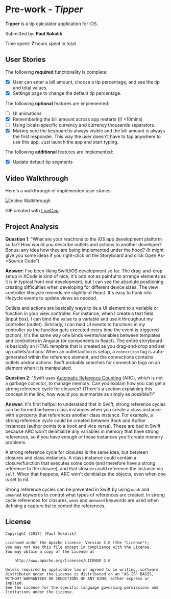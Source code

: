 # Pre-work - *Tipper*

**Tipper** is a tip calculator application for iOS.

Submitted by: **Paul Sokolik**

Time spent: **7** hours spent in total

## User Stories

The following **required** functionality is complete:

* [X] User can enter a bill amount, choose a tip percentage, and see the tip and total values.
* [X] Settings page to change the default tip percentage.

The following **optional** features are implemented:
* [ ] UI animations
* [X] Remembering the bill amount across app restarts (if <10mins)
* [ ] Using locale-specific currency and currency thousands separators.
* [X] Making sure the keyboard is always visible and the bill amount is always the first responder. This way the user doesn't have to tap anywhere to use this app. Just launch the app and start typing.

The following **additional** features are implemented:

- [X] Update default tip segments

## Video Walkthrough 

Here's a walkthrough of implemented user stories:

<img src='http://i.imgur.com/WsTMCB8.gif' title='Video Walkthrough' width='' alt='Video Walkthrough' />


GIF created with [LiceCap](http://www.cockos.com/licecap/).

## Project Analysis

**Question 1**: "What are your reactions to the iOS app development platform so far? How would you describe outlets and actions to another developer? Bonus: any idea how they are being implemented under the hood? (It might give you some ideas if you right-click on the Storyboard and click Open As->Source Code")

**Answer:** I've been liking Swift/iOS development so far. The drag-and-drop setup in XCode is kind of nice; it's odd not as painful to arrange elements as it is in typical front end development, but I can see the absolute positioning creating difficulties when developing for different device sizes. The view controller lifecycle reminds me slightly of React. It's easy to hook into lifecycle events to update views as needed. 

Outlets and actions are basically ways to tie a UI element to a variable or function in your view controller. For instance, when I create a text field (input box), I can bind the value to a variable and use it throughout my controller (outlet). Similarly, I can bind UI events to functions in my controller so the function gets executed every time the event is triggered (action). It's the same way one binds events/variables between templates and controllers in Angular (or components in React). The entire storyboard is basically an HTML template that is created as you drag-and-drop and set up outlets/actions. When an outlet/action is setup, a `connection` tag is auto-generated within the reference element, and the connections contains outlets and/or actions. Swift probably searches for connection tags on an element when it is manipulated.

**Question 2**: "Swift uses [Automatic Reference Counting](https://developer.apple.com/library/content/documentation/Swift/Conceptual/Swift_Programming_Language/AutomaticReferenceCounting.html#//apple_ref/doc/uid/TP40014097-CH20-ID49) (ARC), which is not a garbage collector, to manage memory. Can you explain how you can get a strong reference cycle for closures? (There's a section explaining this concept in the link, how would you summarize as simply as possible?)"

**Answer:** It's first helfpul to understand that in Swift, strong reference cycles can be formed between class instances when you create a class instance with a property that references another class instance. For example, a strong reference cycle could be created between Book and Author instances (author points to a book and vice versa). These are bad in Swift because ARC won't deinitialize any variables in memory that have strong references, so if you have enough of these instances you'll create memory problems.

A strong reference cycle for closures is the same idea, but between closures and class instances. A class instance could contain a closure/function that executes some code (and therefore have a strong reference to the closure), and that closure could reference the instance via `self`. When that happens, ARC won't deinitialize the objects, even when one is set to nil.

Strong reference cycles can be prevented in Swift by using `weak` and `unowned` keywords to control what types of references are created. In strong cycle references for closures, `weak` and `unowned` keywords are used when defining a capture list to control the references.

## License

    Copyright [2017] [Paul Sokolik]

    Licensed under the Apache License, Version 2.0 (the "License");
    you may not use this file except in compliance with the License.
    You may obtain a copy of the License at

        http://www.apache.org/licenses/LICENSE-2.0

    Unless required by applicable law or agreed to in writing, software
    distributed under the License is distributed on an "AS IS" BASIS,
    WITHOUT WARRANTIES OR CONDITIONS OF ANY KIND, either express or implied.
    See the License for the specific language governing permissions and
    limitations under the License.
